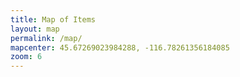 ```yaml
---
title: Map of Items
layout: map
permalink: /map/
mapcenter: 45.67269023984288, -116.78261356184085
zoom: 6
---
```

